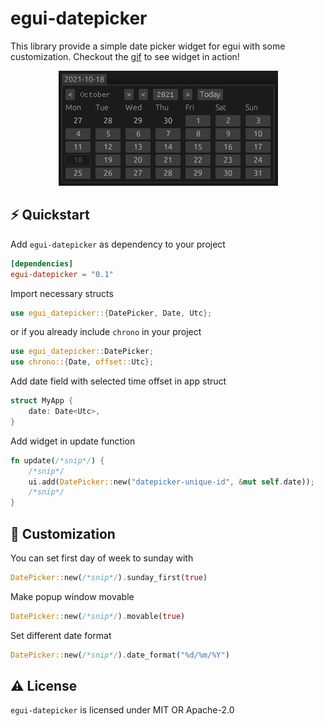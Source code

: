 # egui-datepicker

This library provide a simple date picker widget for egui with some customization. Checkout the [gif](media/preview.gif) to see widget in action!

<p align="center">
    <img src="media/datepicker-image.png">
</p>

## ⚡️ Quickstart

Add `egui-datepicker` as dependency to your project
```toml
[dependencies]
egui-datepicker = "0.1"
```

Import necessary structs
```rust
use egui_datepicker::{DatePicker, Date, Utc};
```

or if you already include `chrono` in your project
```rust
use egui_datepicker::DatePicker;
use chrono::{Date, offset::Utc};
```

Add date field with selected time offset in app struct
```rust
struct MyApp {
    date: Date<Utc>,
}
```

Add widget in update function
```rust
fn update(/*snip*/) {
    /*snip*/
    ui.add(DatePicker::new("datepicker-unique-id", &mut self.date));
    /*snip*/
}
```

## 👀 Customization
You can set first day of week to sunday with
```rust
DatePicker::new(/*snip*/).sunday_first(true)
```
Make popup window movable
```rust
DatePicker::new(/*snip*/).movable(true)
```
Set different date format
```rust
DatePicker::new(/*snip*/).date_format("%d/%m/%Y")
```

## ⚠️ License

`egui-datepicker` is licensed under MIT OR Apache-2.0
